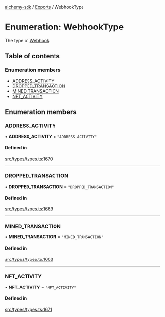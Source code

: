 [alchemy-sdk](../README.md) / [Exports](../modules.md) / WebhookType

# Enumeration: WebhookType

The type of [Webhook](../interfaces/Webhook.md).

## Table of contents

### Enumeration members

- [ADDRESS\_ACTIVITY](WebhookType.md#address_activity)
- [DROPPED\_TRANSACTION](WebhookType.md#dropped_transaction)
- [MINED\_TRANSACTION](WebhookType.md#mined_transaction)
- [NFT\_ACTIVITY](WebhookType.md#nft_activity)

## Enumeration members

### ADDRESS\_ACTIVITY

• **ADDRESS\_ACTIVITY** = `"ADDRESS_ACTIVITY"`

#### Defined in

[src/types/types.ts:1670](https://github.com/alchemyplatform/alchemy-sdk-js/blob/0c05b32/src/types/types.ts#L1670)

___

### DROPPED\_TRANSACTION

• **DROPPED\_TRANSACTION** = `"DROPPED_TRANSACTION"`

#### Defined in

[src/types/types.ts:1669](https://github.com/alchemyplatform/alchemy-sdk-js/blob/0c05b32/src/types/types.ts#L1669)

___

### MINED\_TRANSACTION

• **MINED\_TRANSACTION** = `"MINED_TRANSACTION"`

#### Defined in

[src/types/types.ts:1668](https://github.com/alchemyplatform/alchemy-sdk-js/blob/0c05b32/src/types/types.ts#L1668)

___

### NFT\_ACTIVITY

• **NFT\_ACTIVITY** = `"NFT_ACTIVITY"`

#### Defined in

[src/types/types.ts:1671](https://github.com/alchemyplatform/alchemy-sdk-js/blob/0c05b32/src/types/types.ts#L1671)
